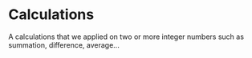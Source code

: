 # Calculations
A calculations that we applied on two or more integer numbers such as summation, difference, average...
